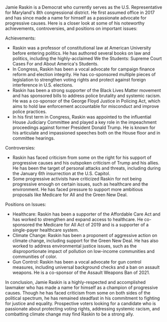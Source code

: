 Jamie Raskin is a Democrat who currently serves as the U.S. Representative for Maryland's 8th congressional district. He first assumed office in 2017 and has since made a name for himself as a passionate advocate for progressive causes. Here is a closer look at some of his noteworthy achievements, controversies, and positions on important issues: 

Achievements:
- Raskin was a professor of constitutional law at American University before entering politics. He has authored several books on law and politics, including the highly-acclaimed We the Students: Supreme Court Cases For and About America's Students.
- In Congress, Raskin has been a vocal advocate for campaign finance reform and election integrity. He has co-sponsored multiple pieces of legislation to strengthen voting rights and protect against foreign interference in U.S. elections.
- Raskin has been a strong supporter of the Black Lives Matter movement and has sponsored bills to address police brutality and systemic racism. He was a co-sponsor of the George Floyd Justice in Policing Act, which aims to hold law enforcement accountable for misconduct and improve police practices.
- In his first term in Congress, Raskin was appointed to the influential House Judiciary Committee and played a key role in the impeachment proceedings against former President Donald Trump. He is known for his articulate and impassioned speeches both on the House floor and in committee hearings.

Controversies:
- Raskin has faced criticism from some on the right for his support of progressive causes and his outspoken criticism of Trump and his allies. He has been the target of personal attacks and threats, including during the January 6th insurrection at the U.S. Capitol.
- Some progressive activists have criticized Raskin for not being progressive enough on certain issues, such as healthcare and the environment. He has faced pressure to support more ambitious proposals like Medicare for All and the Green New Deal.

Positions on Issues:
- Healthcare: Raskin has been a supporter of the Affordable Care Act and has worked to strengthen and expand access to healthcare. He co-sponsored the Medicare for All Act of 2019 and is a supporter of a single-payer healthcare system.
- Climate Change: Raskin has been a proponent of aggressive action on climate change, including support for the Green New Deal. He has also worked to address environmental justice issues, such as the disproportionate impact of pollution on low-income communities and communities of color.
- Gun Control: Raskin has been a vocal advocate for gun control measures, including universal background checks and a ban on assault weapons. He is a co-sponsor of the Assault Weapons Ban of 2021.

In conclusion, Jamie Raskin is a highly-respected and accomplished lawmaker who has made a name for himself as a champion of progressive causes. Though he has faced criticism from some on both sides of the political spectrum, he has remained steadfast in his commitment to fighting for justice and equality. Prospective voters looking for a candidate who is passionate about protecting voting rights, addressing systemic racism, and combatting climate change may find Raskin to be a strong ally.
